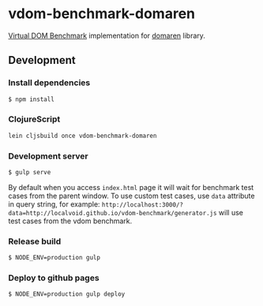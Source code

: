 # vdom-benchmark-domaren

[Virtual DOM Benchmark](https://github.com/vdom-benchmark/vdom-benchmark)
implementation for
[domaren](https://github.com/domaren/domaren) library.

## Development

### Install dependencies

```sh
$ npm install
```
### ClojureScript

```sh
lein cljsbuild once vdom-benchmark-domaren
```

### Development server

```sh
$ gulp serve
```

By default when you access `index.html` page it will wait for
benchmark test cases from the parent window. To use custom test cases,
use `data` attribute in query string, for example:
`http://localhost:3000/?data=http://localvoid.github.io/vdom-benchmark/generator.js`
will use test cases from the vdom benchmark.

### Release build

```sh
$ NODE_ENV=production gulp
```

### Deploy to github pages

```sh
$ NODE_ENV=production gulp deploy
